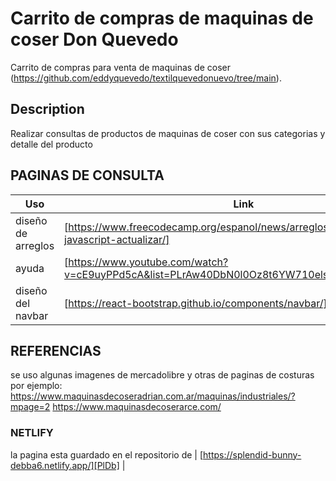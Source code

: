 # Carrito de compras de maquinas de coser Don Quevedo

Carrito de compras para venta de maquinas de coser (https://github.com/eddyquevedo/textilquevedonuevo/tree/main).

## Description
Realizar consultas de productos de maquinas de coser con sus categorias y detalle del producto

## PAGINAS DE CONSULTA
| Uso | Link |
| ------ | ------ |
| diseño de arreglos| [https://www.freecodecamp.org/espanol/news/arreglos-de-objetos-en-javascript-actualizar/] |
| ayuda| [https://www.youtube.com/watch?v=cE9uyPPd5cA&list=PLrAw40DbN0l0Oz8t6YW710elsz5dro8ec&index=2] |
| diseño del navbar | [https://react-bootstrap.github.io/components/navbar/] |

## REFERENCIAS
se uso algunas imagenes de mercadolibre y otras de paginas de costuras
por ejemplo:
https://www.maquinasdecoseradrian.com.ar/maquinas/industriales/?mpage=2
https://www.maquinasdecoserarce.com/


### NETLIFY
 la pagina esta guardado en el repositorio de | [https://splendid-bunny-debba6.netlify.app/][PlDb] |

